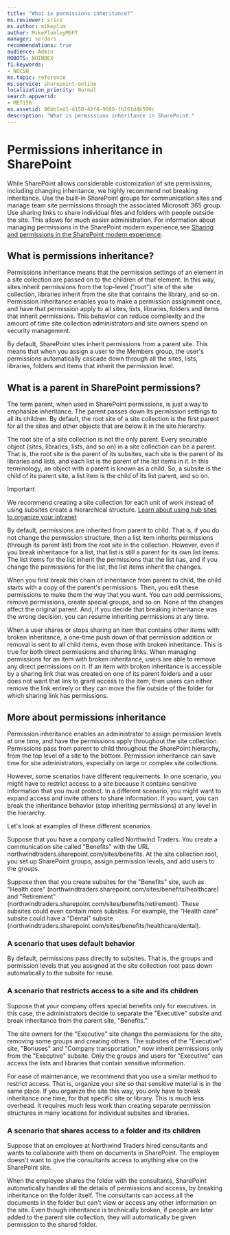 ```yaml
---
title: "What is permissions inheritance?"
ms.reviewer: srice
ms.author: mikeplum
author: MikePlumleyMSFT
manager: serdars
recommendations: true
audience: Admin
ROBOTS: NOINDEX
f1.keywords:
- NOCSH
ms.topic: reference
ms.service: sharepoint-online
localization_priority: Normal
search.appverid:
- MET150
ms.assetid: 06bb1ed1-d150-42f4-9600-fb261d4b590c
description: "What is permissions inheritance in SharePoint."
---
```


# Permissions inheritance in SharePoint

While SharePoint allows considerable customization of site permissions, including changing inheritance, we highly recommend not breaking inheritance. Use the built-in SharePoint groups for communication sites and manage team site permissions through the associated Microsoft 365 group. Use sharing links to share individual files and folders with people outside the site. This allows for much easier administration. For information about managing permissions in the SharePoint modern experience,see [Sharing and permissions in the SharePoint modern experience](modern-experience-sharing-permissions.md).

## What is permissions inheritance?

Permissions inheritance means that the permission settings of an element in a site collection are passed on to the children of that element. In this way, sites inherit permissions from the top-level ("root") site of the site collection, libraries inherit from the site that contains the library, and so on. Permission inheritance enables you to make a permission assignment once, and have that permission apply to all sites, lists, libraries, folders and items that inherit permissions. This behavior can reduce complexity and the amount of time site collection administrators and site owners spend on security management.
  
By default, SharePoint sites inherit permissions from a parent site. This means that when you assign a user to the Members group, the user's permissions automatically cascade down through all the sites, lists, libraries, folders and items that inherit the permission level.
  
## What is a parent in SharePoint permissions?
<a name="__toc340139789"> </a>

The term parent, when used in SharePoint permissions, is just a way to emphasize inheritance. The parent passes down its permission settings to all its children. By default, the root site of a site collection is the first parent for all the sites and other objects that are below it in the site hierarchy.
  
The root site of a site collection is not the only parent. Every securable object (sites, libraries, lists, and so on) in a site collection can be a parent. That is, the root site is the parent of its subsites, each site is the parent of its libraries and lists, and each list is the parent of the list items in it. In this terminology, an object with a parent is known as a child. So, a subsite is the child of its parent site, a list item is the child of its list parent, and so on.

> [!IMPORTANT]
> We recommend creating a site collection for each unit of work instead of using subsites create a hierarchical structure. [Learn about using hub sites to organize your intranet](planning-hub-sites.md) 
  
By default, permissions are inherited from parent to child. That is, if you do not change the permission structure, then a list item inherits permissions (through its parent list) from the root site in the collection. However, even if you break inheritance for a list, that list is still a parent for its own list items. The list items for the list inherit the permissions that the list has, and if you change the permissions for the list, the list items inherit the changes.
  
When you first break this chain of inheritance from parent to child, the child starts with a copy of the parent's permissions. Then, you edit these permissions to make them the way that you want. You can add permissions, remove permissions, create special groups, and so on. None of the changes affect the original parent. And, if you decide that breaking inheritance was the wrong decision, you can resume inheriting permissions at any time.

When a user shares or stops sharing an item that contains other items with broken inheritance, a one-time push down of that permission addition or removal is sent to all child items, even those with broken inheritance. This is true for both direct permissions and sharing links. When managing permissions for an item with broken inheritance, users are able to remove any direct permissions on it. If an item with broken inheritance is accessible by a sharing link that was created on one of its parent folders and a user does not want that link to grant access to the item, then users can either remove the link entirely or they can move the file outside of the folder for which sharing link has permissions.
  
## More about permissions inheritance
<a name="__toc340139790"> </a>

Permission inheritance enables an administrator to assign permission levels at one time, and have the permissions apply throughout the site collection. Permissions pass from parent to child throughout the SharePoint hierarchy, from the top level of a site to the bottom. Permission inheritance can save time for site administrators, especially on large or complex site collections.
  
However, some scenarios have different requirements. In one scenario, you might have to restrict access to a site because it contains sensitive information that you must protect. In a different scenario, you might want to expand access and invite others to share information. If you want, you can break the inheritance behavior (stop inheriting permissions) at any level in the hierarchy.
  
Let's look at examples of these different scenarios.
  
Suppose that you have a company called Northwind Traders. You create a communication site called "Benefits" with the URL northwindtraders.sharepoint.com/sites/benefits. At the site collection root, you set up SharePoint groups, assign permission levels, and add users to the groups.
  
Suppose then that you create subsites for the "Benefits" site, such as "Health care" (northwindtraders.sharepoint.com/sites/benefits/healthcare) and "Retirement" (northwindtraders.sharepoint.com/sites/benefits/retirement). These subsites could even contain more subsites. For example, the "Health care" subsite could have a "Dental" subsite (northwindtraders.sharepoint.com/sites/benefits/healthcare/dental).
  
### A scenario that uses default behavior
<a name="__toc340139791"> </a>

By default, permissions pass directly to subsites. That is, the groups and permission levels that you assigned at the site collection root pass down automatically to the subsite for reuse.
  
### A scenario that restricts access to a site and its children
<a name="__toc340139792"> </a>

Suppose that your company offers special benefits only for executives. In this case, the administrators decide to separate the "Executive" subsite and break inheritance from the parent site, "Benefits."
  
The site owners for the "Executive" site change the permissions for the site, removing some groups and creating others. The subsites of the "Executive" site, "Bonuses" and "Company transportation," now inherit permissions only from the "Executive" subsite. Only the groups and users for "Executive" can access the lists and libraries that contain sensitive information.
  
For ease of maintenance, we recommend that you use a similar method to restrict access. That is, organize your site so that sensitive material is in the same place. If you organize the site this way, you only have to break inheritance one time, for that specific site or library. This is much less overhead. It requires much less work than creating separate permission structures in many locations for individual subsites and libraries.
  
### A scenario that shares access to a folder and its children
<a name="__toc340139793"> </a>

Suppose that an employee at Northwind Traders hired consultants and wants to collaborate with them on documents in SharePoint. The employee doesn't want to give the consultants access to anything else on the SharePoint site.
  
When the employee shares the folder with the consultants, SharePoint automatically handles all the details of permissions and access, by breaking inheritance on the folder itself. The consultants can access all the documents in the folder but can't view or access any other information on the site. Even though inheritance is technically broken, if people are later added to the parent site collection, they will automatically be given permission to the shared folder.
  

